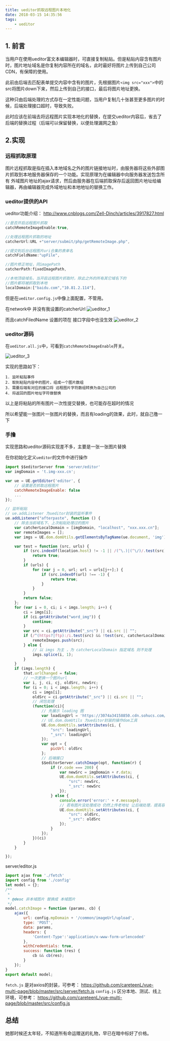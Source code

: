 ```yaml
---
title: ueditor抓取远程图片本地化
date: 2018-03-15 14:35:56
tags:
    - ueditor
---
```

## 1. 前言

当用户在使用ueditor富文本编辑器时，可直接复制粘贴。但是粘贴内容含有图片时，图片地址域名是你复制内容所在的域名，此时最好将图片上传到自己公司CDN，有保障的使用。

此前由后端去匹配表单提交内容中含有的图片，先根据图片`<img src="xxx">`中的src将图片down下来，然后上传到自己的接口，最后将图片地址更换。

这种只由后端处理的方式存在一定性能问题，当用户复制几十张甚至更多图片的时候，后端处理接口超时，导致失败。

此时应该在前端去将远程图片实现本地化的替换，在提交ueditor内容后，省去了后端的替换过程（后端可以保留替换，以便处理漏网之鱼）

## 2.实现

### 远程抓取原理

图片远程抓取是指在插入本地域名之外的图片链接地址时，由服务器将这些外部图片抓取到本地服务器保存的一个功能。实现原理为在编辑器中向服务器发送包含所有 外域图片地址的ajax请求，然后由服务器在后端抓取保存后返回图片地址给编辑器，再由编辑器完成外域地址和本地地址的替换工作。

### ueditor提供的API

ueditor功能介绍： http://www.cnblogs.com/Zell-Dinch/articles/3917827.html

```js
//是否开启远程图片抓取
catchRemoteImageEnable:true,

//处理远程图片抓取的地址
catcherUrl:URL +"server/submit/php/getRemoteImage.php",  

//提交到后台远程图片uri合集的表单名
catchFieldName:"upFile",     

//图片修正地址，同imagePath
catcherPath:fixedImagePath,

//本地顶级域名，当开启远程图片抓取时，除此之外的所有其它域名下的
//图片都将被抓取到本地                                   
localDomain:["baidu.com","10.81.2.114"],
```

但是在`ueditor.config.js`中像上面配置，不管用。

在network中 并没有我设置的catcherUrl
![ueditor_1](ueditor-catch-remote-img-local/ueditor_1.png)

而且catchFiledName 设置的项在 接口字段中也没生效
![ueditor_2](ueditor-catch-remote-img-local/ueditor_2.png)

### ueditor源码

在`ueditor.all.js`中，可看到`catchRemoteImageEnable`开关。

![ueditor_3](ueditor-catch-remote-img-local/ueditor_3.png)

实现的思路如下：
```
1. 监听粘贴事件
2. 取到粘贴内容中的图片，组成一个图片数组
3. 需要后端有对应的接口将 远程图片字符数组转换为自己公司的
4. 将返回的图片地址字符做替换
```
以上是将粘贴的所有图片一次性提交替换，也可能存在超时的情况

所以希望能一张图片一张图片的替换，而且有loading的效果，此时，就自己撸一下

### 手撸

实现思路和ueditor源码实现差不多，主要是一张一张图片替换

在你初始化定义`ueditor`的文件中进行操作

```js
import $$editorServer from 'server/editor'
var imgDomain = 't.img-xxx.cn';

var ue = UE.getEditor('editor', {
    // 设置是否抓取远程图片
    catchRemoteImageEnable: false
    ...
});

// 监听粘贴
// ue.addListener 为ueditor封装的监听事件
ue.addListener("afterpaste", function () {
    // 除去当前域名下、上次粘贴处理过的图片
    var catcherLocalDomain = [imgDomain, "localhost", "xxx.xxx.cn"];
    var remoteImages = [];
    var imgs = UE.dom.domUtils.getElementsByTagName(ue.document, 'img');

    var test = function (src, urls) {
        if (src.indexOf(location.host) != -1 || /(^\.)|(^\/)/.test(src)) {
            return true;
        }
        if (urls) {
            for (var j = 0, url; url = urls[j++];) {
                if (src.indexOf(url) !== -1) {
                    return true;
                }
            }
        }
        return false;
    };
    for (var i = 0, ci; i < imgs.length; i++) {
        ci = imgs[i];
        if (ci.getAttribute("word_img")) {
            continue;
        }
        var src = ci.getAttribute("_src") || ci.src || "";
        if (/^(https?|ftp):/i.test(src) && !test(src, catcherLocalDomain)) {
            remoteImages.push(src);
        } else {
            // 以 imgs 为主 ，为 catcherLocalDomain 指定域名 则不处理
            imgs.splice(i, 1);
        }
    }
    if (imgs.length) {
        that.urlChanged = false;
        // 一次更换一个图片url
        var i, j, ci, cj, oldSrc, newSrc;
        for (i = 0; i < imgs.length; i++) {
            ci = imgs[i];
            oldSrc = ci.getAttribute("_src") || ci.src || "";
            // 闭包处理
            (function(ci){
                // 先展示 loading 图
                var loadingUrl = 'https://3074a34158850.cdn.sohucs.com/bp_2b77f44f051047008f11cfa450d518cc';
                // UE.dom.domUtils 为ueditor封装的操作dom工具
                UE.dom.domUtils.setAttributes(ci, {
                    "src": loadingUrl,
                    "_src": loadingUrl
                });
                var opt = {
                    picUrl: oldSrc
                };
                // 后端接口
                $$editorServer.catchImage(opt, function(r) {
                    if (r.code === 200) {
                        var newSrc = imgDomain + r.data;
                        UE.dom.domUtils.setAttributes(ci, {
                            "src": newSrc,
                            "_src": newSrc
                        });
                    } else {
                        console.error('error:' + r.message);
                        // 若有图片没处理成功 仍然上传老地址 让后端处理，提高容错率，保证功能正常使用
                        UE.dom.domUtils.setAttributes(ci, {
                            "src": oldSrc,
                            "_src": oldSrc
                        });
                    }
                });
            })(ci)
        }
    }

});
```

server/editor.js

```js
import ajax from './fetch'
import config from './config'
let model = {};
/**
 *
 * @desc 非本域图片 替换成 本域图片
 */
model.catchImage = function (params, cb) {
    ajax({
        url: config.mpDomain + '/common/imageUrl/upload',
        type: 'POST',
        data: params,
        headers: {
            'Content-Type':'application/x-www-form-urlencoded'
        },
        withCredentials: true,
        success: function (res) {
            cb && cb(res);
        }
    });
}
export default model;
```

`fetch.js` 是对axios的封装，可参考： https://github.com/careteenL/vue-multi-page/blob/master/src/server/fetch.js
`config.js` 区分本地、测试、线上环境，可参考： https://github.com/careteenL/vue-multi-page/blob/master/src/config.js

## 总结

她那时候还太年轻，不知道所有命运赠送的礼物，早已在暗中标好了价格。
